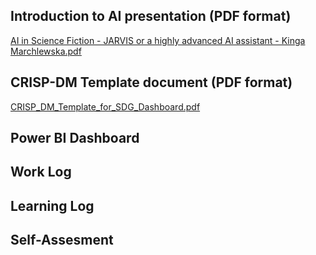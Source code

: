 
## Introduction to AI presentation (PDF format)
[AI in Science Fiction - JARVIS or a highly advanced AI assistant - Kinga Marchlewska.pdf](https://github.com/user-attachments/files/17594155/AI.in.Science.Fiction.-.JARVIS.or.a.highly.advanced.AI.assistant.-.Kinga.Marchlewska.pdf)



## CRISP-DM Template document (PDF format)
[CRISP_DM_Template_for_SDG_Dashboard.pdf](https://github.com/user-attachments/files/17595087/CRISP_DM_Template_for_SDG_Dashboard.pdf)



## Power BI Dashboard



## Work Log



## Learning Log



## Self-Assesment

